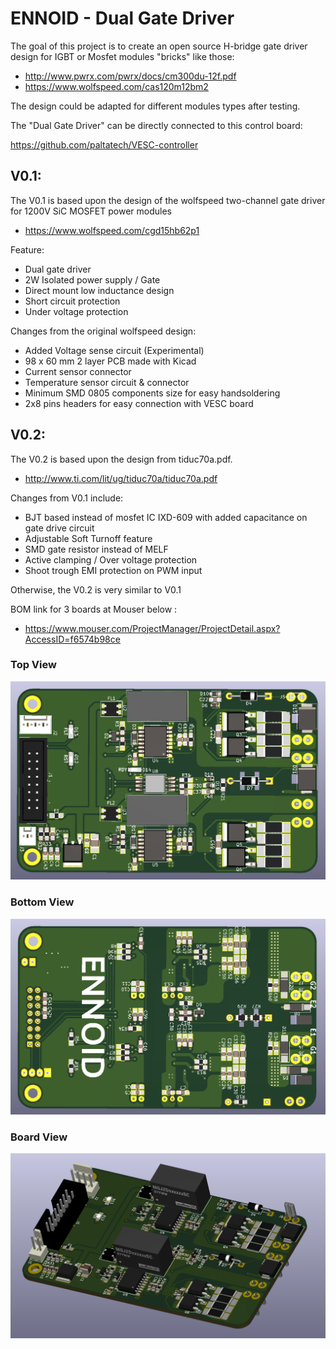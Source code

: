 # ENNOID - Dual Gate Driver

The goal of this project is to create an open source H-bridge gate driver design for IGBT or Mosfet modules "bricks" like those:

- http://www.pwrx.com/pwrx/docs/cm300du-12f.pdf
- https://www.wolfspeed.com/cas120m12bm2

The design could be adapted for different modules types after testing.

The "Dual Gate Driver" can be directly connected to this control board:

https://github.com/paltatech/VESC-controller


## V0.1:

The V0.1 is based upon the design of the wolfspeed two-channel gate driver for 1200V SiC MOSFET power modules
- https://www.wolfspeed.com/cgd15hb62p1

Feature:

- Dual gate driver
- 2W Isolated power supply / Gate
- Direct mount low inductance design
- Short circuit protection
- Under voltage protection


Changes from the original wolfspeed design:

- Added Voltage sense circuit (Experimental)
- 98 x 60 mm 2 layer PCB made with Kicad
- Current sensor connector
- Temperature sensor circuit & connector
- Minimum SMD 0805 components size for easy handsoldering
- 2x8 pins headers for easy connection with VESC board

## V0.2:

The V0.2 is based upon the design from tiduc70a.pdf.
- http://www.ti.com/lit/ug/tiduc70a/tiduc70a.pdf

Changes from V0.1 include:

- BJT based instead of mosfet IC IXD-609 with added capacitance on gate drive circuit
- Adjustable Soft Turnoff feature
- SMD gate resistor instead of MELF
- Active clamping / Over voltage protection
- Shoot trough EMI protection on PWM input

Otherwise, the V0.2 is very similar to V0.1

BOM link for 3 boards at Mouser below : 
- https://www.mouser.com/ProjectManager/ProjectDetail.aspx?AccessID=f6574b98ce

### Top View

![alt text](V0.2-IGBT/PIC/Top.png)

### Bottom View

![alt text](V0.2-IGBT/PIC/Bottom.png)

### Board View

![alt text](V0.2-IGBT/PIC/Angle.png)
